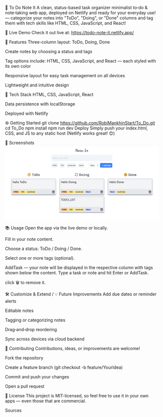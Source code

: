 📝 To Do Note It
A clean,  status-based task organizer minimalist to‑do & note‑taking web app, deployed on Netlify and ready for your everyday use!
 — categorize your notes into "ToDo", "Doing", or "Done" columns and tag them with tech skills like HTML, CSS, JavaScript, and React!

🔗 Live Demo
Check it out live at: https://todo-note-it.netlify.app/

🚀 Features
Three-column layout: ToDo, Doing, Done

Create notes by choosing a status and tags

Tag options include: HTML, CSS, JavaScript, and React — each styled with its own color

Responsive layout for easy task management on all devices

Lightweight and intuitive design

🧰 Tech Stack
HTML, CSS, JavaScript, React

Data persistence with localStorage

Deployed with Netlify

⚙️ Getting Started
git clone https://github.com/RobiMankhinStart/To_Do.git
cd To_Do
npm install
npm run dev
Deploy
Simply push your index.html, CSS, and JS to any static host (Netlify works great! 😊)

📸 Screenshots
![To Do Note It Demo](screenshot.png)

📚 Usage
Open the app via the live demo or locally.

Fill in your note content.

Choose a status: ToDo / Doing / Done.

Select one or more tags (optional).

AddTask — your note will be displayed in the respective column with tags shown below the content.
Type a task or note and hit Enter or AddTask.

click 🗑️ to remove it.

🛠️ Customize & Extend / 💡 Future Improvements
Add due dates or reminder alerts

Editable notes

Tagging or categorizing notes

Drag‑and‑drop reordering

Sync across devices via cloud backend

📝 Contributing
Contributions, ideas, or improvements are welcome!

Fork the repository

Create a feature branch (git checkout -b feature/YourIdea)

Commit and push your changes

Open a pull request

📄 License
This project is MIT-licensed, so feel free to use it in your own apps — even those that are commercial.









Sources


